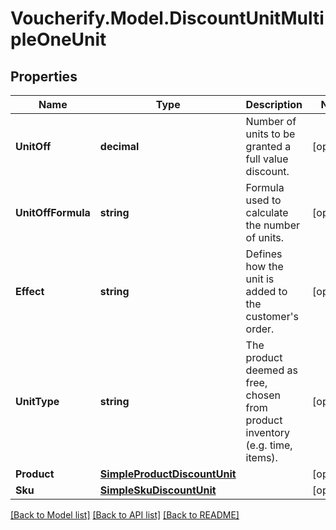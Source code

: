 # Voucherify.Model.DiscountUnitMultipleOneUnit

## Properties

Name | Type | Description | Notes
------------ | ------------- | ------------- | -------------
**UnitOff** | **decimal** | Number of units to be granted a full value discount. | [optional] 
**UnitOffFormula** | **string** | Formula used to calculate the number of units. | [optional] 
**Effect** | **string** | Defines how the unit is added to the customer&#39;s order.   | [optional] 
**UnitType** | **string** | The product deemed as free, chosen from product inventory (e.g. time, items). | [optional] 
**Product** | [**SimpleProductDiscountUnit**](SimpleProductDiscountUnit.md) |  | [optional] 
**Sku** | [**SimpleSkuDiscountUnit**](SimpleSkuDiscountUnit.md) |  | [optional] 

[[Back to Model list]](../../README.md#documentation-for-models) [[Back to API list]](../../README.md#documentation-for-api-endpoints) [[Back to README]](../../README.md)

